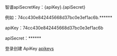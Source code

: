 智谱apiSecretKey：{apiKey}.{apiSecret}

例如：74cc430e842445668d37bc0e3ef1ac6b.******

apiKey：74cc430e842445668d37bc0e3ef1ac6b

apiSecret：******

登录创建 ApiKey <a href="https://open.bigmodel.cn/usercenter/apikeys">apikeys</a>
